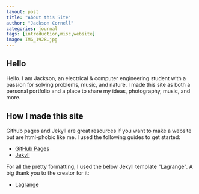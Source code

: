 ```yaml
---
layout: post
title: "About this Site"
author: "Jackson Cornell"
categories: journal
tags: [introduction,misc,website]
image: IMG_1928.jpg
---
```


## Hello

Hello. I am Jackson, an electrical & computer engineering student with a passion for solving problems, music, and nature. I made this site as both a personal
portfolio and a place to share my ideas, photography, music, and more. 

## How I made this site

Github pages and Jekyll are great resources if you want to make a website but are html-phobic like me. I used the following guides to get started:

* [GitHub Pages](https://docs.github.com/en/pages/quickstart)
* [Jekyll](https://jekyllrb.com/docs/installation/)

For all the pretty formatting, I used the below Jekyll template "Lagrange". A big thank you to the creator for it:

* [Lagrange](http://jekyllthemes.org/themes/lagrange/)